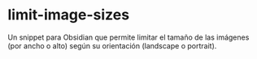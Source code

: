 # limit-image-sizes
Un snippet para Obsidian que permite limitar el tamaño de las imágenes (por ancho o alto) según su orientación (landscape o portrait).
